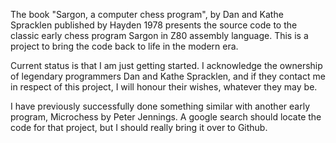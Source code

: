 The book "Sargon, a computer chess program", by Dan and Kathe Spracklen published by Hayden 1978
presents the source code to the classic early chess program Sargon in Z80 assembly language.
This is a project to bring the code back to life in the modern era.

Current status is that I am just getting started. I acknowledge the ownership of legendary
programmers Dan and Kathe Spracklen, and if they contact me in respect of this project, I will
honour their wishes, whatever they may be.

I have previously successfully done something similar with another early program, Microchess
by Peter Jennings. A google search should locate the code for that project, but I should
really bring it over to Github.
